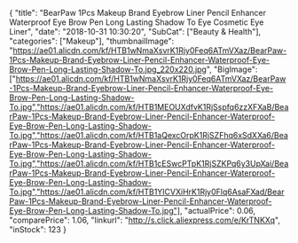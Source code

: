 {
	"title": "BearPaw 1Pcs Makeup Brand Eyebrow Liner Pencil Enhancer Waterproof Eye Brow Pen Long Lasting Shadow To Eye Cosmetic Eye Liner",
	"date": "2018-10-31 10:30:20",
	"SubCat": ["Beauty & Health"],
	"categories": ["Makeup"],
	"thumbnailImage": "https://ae01.alicdn.com/kf/HTB1wNmaXsvrK1Rjy0Feq6ATmVXaz/BearPaw-1Pcs-Makeup-Brand-Eyebrow-Liner-Pencil-Enhancer-Waterproof-Eye-Brow-Pen-Long-Lasting-Shadow-To.jpg_220x220.jpg",
	"BigImage": ["https://ae01.alicdn.com/kf/HTB1wNmaXsvrK1Rjy0Feq6ATmVXaz/BearPaw-1Pcs-Makeup-Brand-Eyebrow-Liner-Pencil-Enhancer-Waterproof-Eye-Brow-Pen-Long-Lasting-Shadow-To.jpg","https://ae01.alicdn.com/kf/HTB1MEOUXdfvK1RjSspfq6zzXFXaB/BearPaw-1Pcs-Makeup-Brand-Eyebrow-Liner-Pencil-Enhancer-Waterproof-Eye-Brow-Pen-Long-Lasting-Shadow-To.jpg","https://ae01.alicdn.com/kf/HTB1aQexcOrpK1RjSZFhq6xSdXXa6/BearPaw-1Pcs-Makeup-Brand-Eyebrow-Liner-Pencil-Enhancer-Waterproof-Eye-Brow-Pen-Long-Lasting-Shadow-To.jpg","https://ae01.alicdn.com/kf/HTB1cESwcPTpK1RjSZKPq6y3UpXai/BearPaw-1Pcs-Makeup-Brand-Eyebrow-Liner-Pencil-Enhancer-Waterproof-Eye-Brow-Pen-Long-Lasting-Shadow-To.jpg","https://ae01.alicdn.com/kf/HTB1YICVXiHrK1Rjy0Flq6AsaFXad/BearPaw-1Pcs-Makeup-Brand-Eyebrow-Liner-Pencil-Enhancer-Waterproof-Eye-Brow-Pen-Long-Lasting-Shadow-To.jpg"],
	"actualPrice": 0.06,
	"comparePrice": 1.06,
	"linkurl": "http://s.click.aliexpress.com/e/KrTNKXq",
	"inStock": 123
}

